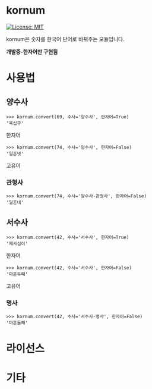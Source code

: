 kornum
====

[![License: MIT](https://img.shields.io/badge/License-MIT-yellow.svg)](https://opensource.org/licenses/MIT)

kornum은 숫자를 한국어 단어로 바꿔주는 모듈입니다.

**개발중-한자어만 구현됨**

# 사용법
## 양수사
```
>>> kornum.convert(69, 수사='양수사', 한자어=True)
'육십구'
```
한자어

```
>>> kornum.convert(74, 수사='양수사', 한자어=False)
'일흔넷'
```
고유어

### 관형사
```
>>> kornum.convert(74, 수사='양수사-관형사', 한자어=False)
'일흔네'
```

## 서수사
```
>>> kornum.convert(42, 수사='서수사', 한자어=True)
'제사십이'
```
한자어

```
>>> kornum.convert(42, 수사='서수사', 한자어=False)
'마흔두째'
```
고유어

### 명사
```
>>> kornum.convert(42, 수사='서수사-명사', 한자어=False)
'마흔둘째'
```
# 라이선스

# 기타
